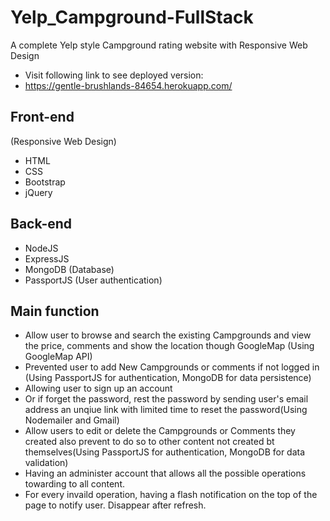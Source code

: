 # Yelp_Campground-FullStack
A complete Yelp style Campground rating website with Responsive Web Design
- Visit following link to see deployed version:
- https://gentle-brushlands-84654.herokuapp.com/

## Front-end
(Responsive Web Design)

- HTML
- CSS
- Bootstrap 
- jQuery

## Back-end

- NodeJS
- ExpressJS
- MongoDB (Database)
- PassportJS (User authentication)

## Main function

- Allow user to browse and search the existing Campgrounds and view the price, comments and show the location though GoogleMap (Using GoogleMap API)
- Prevented user to add New Campgrounds or comments if not logged in (Using PassportJS for authentication, MongoDB for data persistence)
- Allowing user to sign up an account 
- Or if forget the password, rest the password by sending user's email address 
  an unqiue link with limited time to reset the password(Using Nodemailer and Gmail)
- Allow users to edit or delete the Campgrounds or Comments they created also 
  prevent to do so to other content not created bt themselves(Using PassportJS for authentication, MongoDB for data validation)
- Having an administer account that allows all the possible operations towarding to all content.
- For every invaild operation, having a flash notification on the top of the page to notify user. Disappear after refresh.
